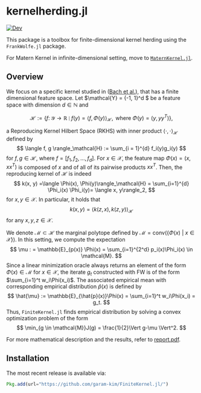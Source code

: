 # kernelherding.jl

[![Dev](https://img.shields.io/badge/docs-dev-blue.svg)](https://garam-kim.github.io/FiniteKernel.jl/dev/)



This package is a toolbox for finite-dimensional kernel herding using the $\texttt{FrankWolfe.jl}$ package.

For Matern Kernel in infinite-dimensional setting, move to [$\texttt{MaternKernel.jl}$](https://github.com/garam-kim/MaternKernel.jl).



## Overview

We focus on a specific kernel studied in ([Bach et al.](https://icml.cc/2012/papers/683.pdf)), that has a finite dimensional feature space.
Let $\mathcal{Y} = \{-1, 1\}^d $ be a feature space with dimension $d \in \mathbb{N}$ and
```math
\mathcal{H}:= \left\lbrace f \colon \mathcal{Y} \to \mathbb{R} \mid f(y) = \langle f, \Phi(y) \rangle_\mathcal{H}, \text{ where } \Phi(y)=(y, yy^T) \right\rbrace,
```
a Reproducing Kernel Hilbert Space (RKHS) with inner product $\langle \cdot, \cdot \rangle_\mathcal{H}$ defined by
$$
\langle f, g \rangle_\mathcal{H} := \sum_{i = 1}^{d} f_i(y)g_i(y)
$$
for $f, g \in \mathcal{H}$, where $f = [f_1, f_2, \ldots, f_d]$. For $x \in \mathcal{X}$, the feature map $\Phi(x)=(x,xx^T)$ is composed of $x$ and of all of its pairwise products $xx^T$. Then, the reproducing kernel of $\mathcal{H}$ is indeed
$$
k(x, y) =\langle \Phi(x), \Phi(y)\rangle_\mathcal{H} = \sum_{i=1}^{d} \Phi_i(x) \Phi_i(y)= \langle x, y\rangle_2,
$$
for $x,y \in \mathcal{X}$. In particular, it holds that
$$
k(x,y) = \big\langle k(z, x), k(z, y) \big\rangle_\mathcal{H}
$$
for any $x, y, z\in \mathcal{X}$.  

We denote $\mathcal{M} \subset \mathcal{H}$ the marginal polytope defined by $\mathcal{M} = \text{conv}\left(\{ \Phi(x) \ |\  x \in \mathcal{X}\}\right)$. In this setting, we compute the expectation
$$
\mu : = \mathbb{E}_{p(x)} \Phi(x) = \sum_{i=1}^{2^d} p_i(x)\Phi_i(x) \in \mathcal{M}.
$$
Since a linear minimization oracle always returns an element of the form $\Phi(x) \in \mathcal{M}$ for $x \in \mathcal{X}$, the iterate $g_t$ constructed with FW is of the form $\sum_{i=1}^t w_i\Phi(x_i)$. The associated empirical mean with corresponding empirical distribution $\hat{p}(x)$ is defined by
$$
\hat{\mu} := \mathbb{E}_{\hat{p}(x)}\Phi(x) = \sum_{i=1}^t w_i\Phi(x_i) = g_t.
$$
Thus, $\texttt{FiniteKernel.jl}$ finds empirical distribution by solving a convex optimization problem of the form
$$
\min_{g \in \mathcal{M}}J(g) = \frac{1}{2}\Vert g-\mu \Vert^2.
$$


For more mathematical description and the results, refer to [report.pdf](https://github.com/garam-kim/FiniteKernel.jl/blob/main/report.pdf).



## Installation

The most recent release is available via:

```julia
Pkg.add(url="https://github.com/garam-kim/FiniteKernel.jl/")
```
